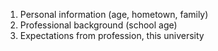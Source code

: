 1. Personal information (age, hometown, family)
2. Professional background (school age)
3. Expectations from profession, this university